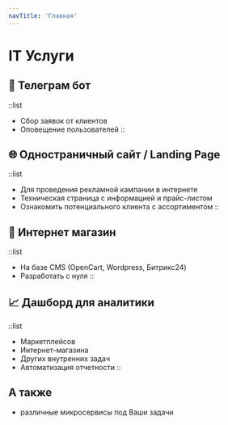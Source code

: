 ```yaml
---
navTitle: 'Главная'
---
```


# IT Услуги


## 🤖 Телеграм бот
::list
- Сбор заявок от клиентов
- Оповещение пользователей
::

## 🌐 Одностраничный сайт / Landing Page
::list
- Для проведения рекламной кампании в интернете
- Техническая страница с информацией и прайс-листом
- Ознакомить потенциального клиента с ассортиментом
::

## 🛒 Интернет магазин
::list
- На базе CMS (OpenCart, Wordpress, Битрикс24)
- Разработать с нуля
::

## 📈 Дашборд для аналитики
::list
- Маркетплейсов
- Интернет-магазина
- Других внутренних задач
- Автоматизация отчетности
::

## А также
- различные микросервисы под Ваши задачи